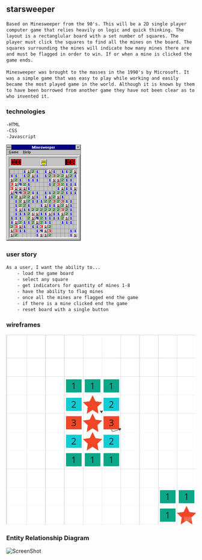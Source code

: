 ## starsweeper

	Based on Minesweeper from the 90's. This will be a 2D single player computer game that relies heavily on logic and quick thinking. The layout is a rectanglular board with a set number of squares. The player must click the squares to find all the mines on the board. The squares surrounding the mines will indicate how many mines there are and must be flagged in order to win. If or when a mine is clicked the game ends.

	Minesweeper was brought to the masses in the 1990's by Microsoft. It was a simple game that was easy to play while working and easily became the most played game in the world. Although it is known by them to have been borrowed from another game they have not been clear as to who invented it. 
	
### technologies 
	-HTML
	-CSS
	-Javascript
	
![ScreenShot](img/ogminesweeper.png)

### user story
	As a user, I want the ability to...
		- load the game board
		- select any square
		- get indicators for quantity of mines 1-8
		- have the ability to flag mines 
		- once all the mines are flagged end the game
		- if there is a mine clicked end the game
		- reset board with a single button
		
### wireframes
![ScreenShot](img/wireframe1.jpg)

### Entity Relationship Diagram
![ScreenShot](img/starsweepererd.jpg)

